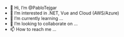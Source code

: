 - 👋 Hi, I’m @PabloTejgar
- 👀 I’m interested in .NET, Vue and Cloud (AWS/Azure)
- 🌱 I’m currently learning ...
- 💞️ I’m looking to collaborate on ...
- 📫 How to reach me ...

<!---
PabloTejgar/PabloTejgar is a ✨ special ✨ repository because its `README.md` (this file) appears on your GitHub profile.
You can click the Preview link to take a look at your changes.
--->
